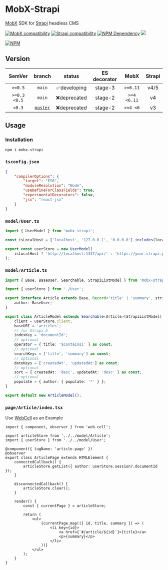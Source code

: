 # MobX-Strapi

[MobX][1] SDK for [Strapi][2] headless CMS

[![MobX compatibility](https://img.shields.io/badge/Compatible-1?logo=mobx&label=MobX%206%2F7)][1]
[![Strapi compatibility](https://img.shields.io/badge/Strapi-v4%20%7C%20v5-2F2E8B?style=flat&logo=strapi)][2]
[![NPM Dependency](https://img.shields.io/librariesio/release/npm/mobx-strapi)][3]
[![](https://raw.githubusercontent.com/sindresorhus/awesome/main/media/mentioned-badge.svg)][4]

[![NPM](https://nodei.co/npm/mobx-strapi.png?downloads=true&downloadRank=true&stars=true)][5]

## Version

|    SemVer    |    branch     |    status    | ES decorator |    MobX     | Strapi |
| :----------: | :-----------: | :----------: | :----------: | :---------: | :----: |
|   `>=0.5`    |    `main`     | ✅developing |   stage-3    |  `>=6.11`   |  v4/5  |
| `>=0.3 <0.5` |    `main`     | ❌deprecated |   stage-2    | `>=4 <6.11` |   v4   |
|    `<0.3`    | [`master`][6] | ❌deprecated |   stage-2    |  `>=4 <6`   |   v3   |

## Usage

### Installation

```shell
npm i mobx-strapi
```

### `tsconfig.json`

```json
{
    "compilerOptions": {
        "target": "ES6",
        "moduleResolution": "Node",
        "useDefineForClassFields": true,
        "experimentalDecorators": false,
        "jsx": "react-jsx"
    }
}
```

### `model/User.ts`

```javascript
import { UserModel } from 'mobx-strapi';

const isLocalHost = ['localhost', '127.0.0.1', '0.0.0.0'].includes(location.hostname);

export const userStore = new UserModel(
    isLocalHost ? 'http://localhost:1337/api/' : 'https://your.strapi.production.domain/api/'
);
```

### `model/Article.ts`

```typescript
import { Base, BaseUser, Searchable, StrapiListModel } from 'mobx-strapi';

import { userStore } from './User';

export interface Article extends Base, Record<'title' | 'summary', string> {
    author: BaseUser;
}

export class ArticleModel extends Searchable<Article>(StrapiListModel) {
    client = userStore.client;
    baseURI = 'articles';
    // for Strapi 5
    indexKey = 'documentId';
    // optional
    operator = { title: '$containsi' } as const;
    // optional
    searchKeys = ['title', 'summary'] as const;
    // optional
    dateKeys = ['createdAt', 'updatedAt'] as const;
    // optional
    sort = { createdAt: 'desc', updatedAt: 'desc' } as const;
    // optional
    populate = { author: { populate: '*' } };
}

export default new ArticleModel();
```

### `page/Article/index.tsx`

Use [WebCell][7] as an Example

```tsx
import { component, observer } from 'web-cell';

import articleStore from '../../model/Article';
import { userStore } from '../../model/User';

@component({ tagName: 'article-page' })
@observer
export class ArticlePage extends HTMLElement {
    connectedCallback() {
        articleStore.getList({ author: userStore.session?.documentId });
    }

    disconnectedCallback() {
        articleStore.clear();
    }

    render() {
        const { currentPage } = articleStore;

        return (
            <ul>
                {currentPage.map(({ id, title, summary }) => (
                    <li key={id}>
                        <a href={`#/article/${id}`}>{title}</a>
                        <p>{summary}</p>
                    </li>
                ))}
            </ul>
        );
    }
}
```

[1]: https://mobx.js.org/
[2]: https://strapi.io/
[3]: https://libraries.io/npm/mobx-strapi
[4]: https://github.com/strapi/awesome-strapi
[5]: https://www.npmjs.com/package/mobx-strapi
[6]: https://github.com/idea2app/MobX-RESTful/tree/master
[7]: https://github.com/EasyWebApp/WebCell
